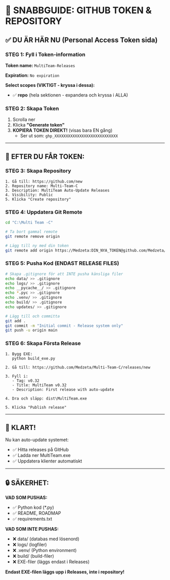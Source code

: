 # 🔐 SNABBGUIDE: GITHUB TOKEN & REPOSITORY

## ✅ DU ÄR HÄR NU (Personal Access Token sida)

### STEG 1: Fyll i Token-information

**Token name:** `MultiTeam-Releases`

**Expiration:** `No expiration`

**Select scopes (VIKTIGT - kryssa i dessa):**
- ✅ **repo** (hela sektionen - expandera och kryssa i ALLA)

### STEG 2: Skapa Token
1. Scrolla ner
2. Klicka **"Generate token"**
3. **KOPIERA TOKEN DIREKT!** (visas bara EN gång)
   - Ser ut som: `ghp_XXXXXXXXXXXXXXXXXXXXXXXXXXXX`

---

## 📝 EFTER DU FÅR TOKEN:

### STEG 3: Skapa Repository
```
1. Gå till: https://github.com/new
2. Repository name: Multi-Team-C
3. Description: MultiTeam Auto-Update Releases
4. Visibility: Public
5. Klicka "Create repository"
```

### STEG 4: Uppdatera Git Remote
```bash
cd "C:\Multi Team -C"

# Ta bort gammal remote
git remote remove origin

# Lägg till ny med din token
git remote add origin https://Medzeta:DIN_NYA_TOKEN@github.com/Medzeta/Multi-Team-C.git
```

### STEG 5: Pusha Kod (ENDAST RELEASE FILES)
```bash
# Skapa .gitignore för att INTE pusha känsliga filer
echo data/ >> .gitignore
echo logs/ >> .gitignore
echo __pycache__/ >> .gitignore
echo *.pyc >> .gitignore
echo .venv/ >> .gitignore
echo build/ >> .gitignore
echo updates/ >> .gitignore

# Lägg till och committa
git add .
git commit -m "Initial commit - Release system only"
git push -u origin main
```

### STEG 6: Skapa Första Release
```
1. Bygg EXE:
   python build_exe.py

2. Gå till: https://github.com/Medzeta/Multi-Team-C/releases/new

3. Fyll i:
   - Tag: v0.32
   - Title: MultiTeam v0.32
   - Description: First release with auto-update

4. Dra och släpp: dist\MultiTeam.exe

5. Klicka "Publish release"
```

---

## 🎯 KLART!

Nu kan auto-update systemet:
- ✅ Hitta releases på GitHub
- ✅ Ladda ner MultiTeam.exe
- ✅ Uppdatera klienter automatiskt

---

## 🔒 SÄKERHET:

**VAD SOM PUSHAS:**
- ✅ Python kod (*.py)
- ✅ README, ROADMAP
- ✅ requirements.txt

**VAD SOM INTE PUSHAS:**
- ❌ data/ (databas med lösenord)
- ❌ logs/ (logfiler)
- ❌ .venv/ (Python environment)
- ❌ build/ (build-filer)
- ❌ EXE-filer (läggs endast i Releases)

**Endast EXE-filen läggs upp i Releases, inte i repository!**

